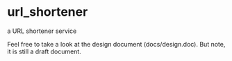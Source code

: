 # url_shortener
a URL shortener service

Feel free to take a look at the design document (docs/design.doc).  But note,
it is still a draft document.

